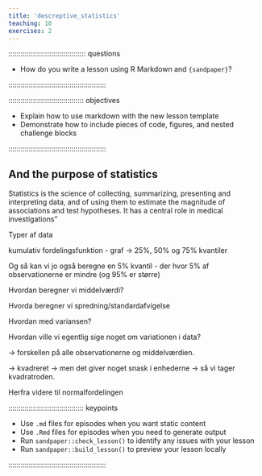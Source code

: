```yaml
---
title: 'descreptive_statistics'
teaching: 10
exercises: 2
---
```


:::::::::::::::::::::::::::::::::::::: questions 

- How do you write a lesson using R Markdown and `{sandpaper}`?

::::::::::::::::::::::::::::::::::::::::::::::::

::::::::::::::::::::::::::::::::::::: objectives

- Explain how to use markdown with the new lesson template
- Demonstrate how to include pieces of code, figures, and nested challenge blocks

::::::::::::::::::::::::::::::::::::::::::::::::

## And the purpose of statistics


Statistics is the science of collecting, summarizing, presenting and interpreting data, and of using them to estimate the magnitude of associations and test hypotheses. It has a central role in medical investigations” 

Typer af data

kumulativ fordelingsfunktion - graf -> 25%, 50% og 75% kvantiler

Og så kan vi jo også beregne en 5% kvantil - der hvor 5% af observationerne er
mindre (og 95% er større)

Hvordan beregner vi middelværdi?

Hvorda beregner vi spredning/standardafvigelse

Hvordan med variansen?

Hvordan ville vi egentlig sige noget om variationen i data? 

-> forskellen på alle observationerne og middelværdien.

-> kvadreret
-> men det giver noget snask i enhederne
-> så vi tager kvadratroden.

Herfra videre til normalfordelingen

::::::::::::::::::::::::::::::::::::: keypoints 

- Use `.md` files for episodes when you want static content
- Use `.Rmd` files for episodes when you need to generate output
- Run `sandpaper::check_lesson()` to identify any issues with your lesson
- Run `sandpaper::build_lesson()` to preview your lesson locally

::::::::::::::::::::::::::::::::::::::::::::::::

